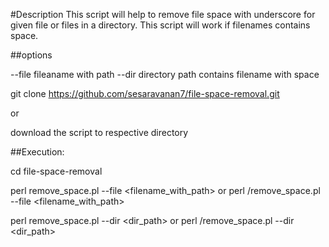 #Description
This script will help to remove file space with underscore for given file or files in a directory.
This script will work if filenames contains space.

##options

--file fileaname with path
--dir directory path contains filename with space

git clone https://github.com/sesaravanan7/file-space-removal.git

or

download the script to respective directory

##Execution:

cd file-space-removal

perl remove_space.pl --file <filename_with_path> or perl <path>/remove_space.pl --file <filename_with_path>

perl remove_space.pl --dir <dir_path> or perl <path>/remove_space.pl --dir <dir_path>
